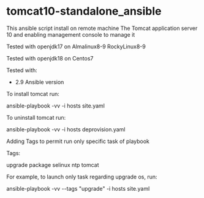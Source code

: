 # tomcat10-standalone_ansible

This ansible script install on remote machine The Tomcat application server 10 and enabling management console to manage it

Tested with openjdk17 on Almalinux8-9 RockyLinux8-9

Tested with openjdk18 on Centos7

Tested with:

- 2.9 Ansible version

To install tomcat run:

ansible-playbook -vv -i hosts site.yaml

To uninstall tomcat run:

ansible-playbook -vv -i hosts deprovision.yaml

Adding Tags to permit run only specific task of playbook

Tags:

upgrade
package
selinux
ntp
tomcat

For example, to launch only task regarding upgrade os, run:
 
ansible-playbook -vv --tags "upgrade" -i hosts site.yaml
